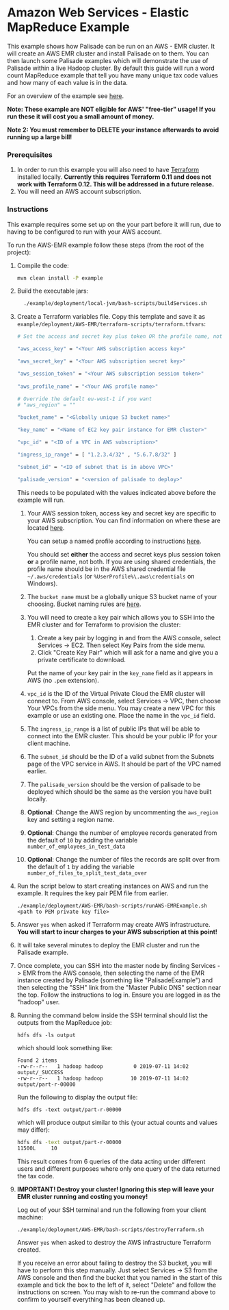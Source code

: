 # Amazon Web Services - Elastic MapReduce Example

This example shows how Palisade can be run on an AWS - EMR cluster. It will create an AWS EMR cluster and install
Palisade on to them. You can then launch some Palisade examples which will demonstrate the use of Palisade within
a live Hadoop cluster. By default this guide will run a word count MapReduce example that tell you have many unique
tax code values and how many of each value is in the data.

For an overview of the example see [here](../../README.md).

**Note: These example are NOT eligible for AWS' "free-tier" usage! If you run these it will cost you a small amount of money.**

**Note 2: You must remember to DELETE your instance afterwards to avoid running up a large bill!**

### Prerequisites

1. In order to run this example you will also need to have [Terraform](https://www.terraform.io/) installed locally. **Currently
this requires Terraform 0.11 and does not work with Terraform 0.12. This will be addressed in a future release.**
2. You will need an AWS account subscription.

### Instructions

This example requires some set up on the your part before it will run, due to having to be configured to run with your
AWS account.
 
To run the AWS-EMR example follow these steps (from the root of the project):

1. Compile the code:
    ```bash
    mvn clean install -P example
    ```
 
2.  Build the executable jars:
     ```bash
       ./example/deployment/local-jvm/bash-scripts/buildServices.sh
     ```

3. Create a Terraform variables file. Copy this template and save it as `example/deployment/AWS-EMR/terraform-scripts/terraform.tfvars`:

    ```bash
    # Set the access and secret key plus token OR the profile name, not both!
 
    "aws_access_key" = "<Your AWS subscription access key>"
    
    "aws_secret_key" = "<Your AWS subscription secret key>"
 
    "aws_session_token" = "<Your AWS subscription session token>"
     
    "aws_profile_name" = "<Your AWS profile name>"

    # Override the default eu-west-1 if you want
    # "aws_region" = ""
 
    "bucket_name" = "<Globally unique S3 bucket name>"
    
    "key_name" = "<Name of EC2 key pair instance for EMR cluster>"
    
    "vpc_id" = "<ID of a VPC in AWS subscription>"
    
    "ingress_ip_range" = [ "1.2.3.4/32" , "5.6.7.8/32" ]
    
    "subnet_id" = "<ID of subnet that is in above VPC>" 

    "palisade_version" = "<version of palisade to deploy>"
    ```
    
    This needs to be populated with the values indicated above before the example will run.
    
    1. Your AWS session token, access key and secret key are specific to your AWS subscription. You can find information on where these are located [here](https://docs.aws.amazon.com/general/latest/gr/aws-sec-cred-types.html).
        
        You can setup a named profile according to instructions [here](https://docs.aws.amazon.com/cli/latest/userguide/cli-configure-profiles.html).
        
        You should set **either** the access and secret keys plus session token **or** a profile name, not both. If you are using shared credentials, the profile name should be in the AWS shared credential file
        `~/.aws/credentials` (or `%UserProfile%\.aws\credentials` on Windows). 
                
    2. The `bucket_name` must be a globally unique S3 bucket name of your choosing. Bucket naming rules are [here](https://docs.aws.amazon.com/AmazonS3/latest/dev//BucketRestrictions.html#bucketnamingrules).
    3. You will need to create a key pair which allows you to SSH into the EMR cluster and for Terraform to provision the cluster:
        1. Create a key pair by logging in and from the AWS console, select Services -> EC2. Then select Key Pairs from the side menu.
        2. Click "Create Key Pair" which will ask for a name and give you a private certificate to download.
        
       Put the name of your key pair in the `key_name` field  as it appears in AWS (no `.pem` extension).
    4. `vpc_id` is the ID of the Virtual Private Cloud the EMR cluster will connect to. From AWS console, select Services -> VPC, then choose Your VPCs from the side menu.
    You may create a new VPC for this example or use an existing one. Place the name in the `vpc_id` field.
    5. The `ingress_ip_range` is a list of public IPs that will be able to connect into the EMR cluster. This should be your public IP for your client machine.
    6. The `subnet_id` should be the ID of a valid subnet from the Subnets page of the VPC service in AWS. It should be part of the VPC named earlier.
    7. The `palisade_version` should be the version of palisade to be deployed which should be the same as the version you have built locally.
    8. **Optional**: Change the AWS region by uncommenting the `aws_region` key and setting a region name.
    9. **Optional**: Change the number of employee records generated from the default of `10` by adding the variable `number_of_employees_in_test_data`
    10. **Optional**: Change the number of files the records are split over from the default of `1` by adding the variable `number_of_files_to_split_test_data_over`

4. Run the script below to start creating instances on AWS and run the example. It requires the key pair PEM file from earlier. 

    ```./example/deployment/AWS-EMR/bash-scripts/runAWS-EMRExample.sh <path to PEM private key file>```
5. Answer `yes` when asked if Terraform may create AWS infrastructure.
**You will start to incur charges to your AWS subscription at this point!**
6. It will take several minutes to deploy the EMR cluster and run the Palisade example.
7. Once complete, you can SSH into the master node by finding Services -> EMR from the AWS console, then selecting the name of the EMR
    instance created by Palisade (something like "PalisadeExample") and then selecting the "SSH" link from the "Master Public DNS" section near the top.
    Follow the instructions to log in. Ensure you are logged in as the "hadoop" user.
8. Running the command below inside the SSH terminal should list the outputs from the MapReduce job:

   ```hdfs dfs -ls output```
   
   which should look something like:
   
    ```
    Found 2 items
    -rw-r--r--   1 hadoop hadoop          0 2019-07-11 14:02 output/_SUCCESS
    -rw-r--r--   1 hadoop hadoop         10 2019-07-11 14:02 output/part-r-00000
    ```

    Run the following to display the output file:
    
    ```hdfs dfs -text output/part-r-00000```
    
    which will produce output similar to this (your actual counts and values may differ):
    ```bash
    hdfs dfs -text output/part-r-00000
    11500L     10
    ```

    This result comes from 6 queries of the data acting under different users and different purposes where only one query of the data returned the tax code.
9. **IMPORTANT! Destroy your cluster! Ignoring this step will leave your EMR cluster running and costing you money!**

    Log out of your SSH terminal and run the following from your client machine:
    
    ```./example/deployment/AWS-EMR/bash-scripts/destroyTerraform.sh```

    Answer `yes` when asked to destroy the AWS infrastructure Terraform created.
    
    If you receive an error about failing to destroy the S3 bucket,
    you will have to perform this step manually. Just select Services -> S3 from the AWS console and then find the bucket that you named in the start
    of this example and tick the box to the left of it, select "Delete" and follow the instructions on screen. You may wish to re-run the command
    above to confirm to yourself everything has been cleaned up.
